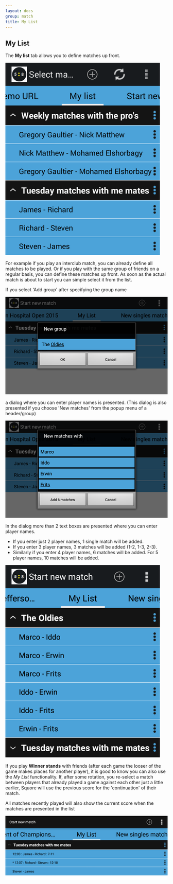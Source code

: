 ```yaml
---
layout: docs
group: match
title: My List
---
```

## My List

The __My list__ tab allows you to define matches up front.

![Matches My List"](../img/sb.matches.02.my.list.png)

For example if you play an interclub match, you can already define all matches to be played.
Or if you play with the same group of friends on a regular basis, you can define these matches up front.
As soon as the actual match is about to start you can simple select it from the list.

If you select 'Add group' after specifying the group name

![My List, Add Group"](../img/sb.matches.02.my.list.add.group.png)

a dialog where you can enter player names is presented.
(This dialog is also presented if you choose 'New matches' from the popup menu of a header/group)

![My List, Add matches"](../img/sb.matches.02.my.list.add.matches.png)

In the dialog more than 2 text boxes are presented where you can enter player names.
* If you enter just 2 player names, 1 single match will be added.
* If you enter 3 player names, 3 matches will be added (1-2, 1-3, 2-3).
* Similarly if you enter 4 player names, 6 matches will be added. For 5 player names, 10 matches will be added.

![My List, Added matches"](../img/sb.matches.02.my.list.added.matches.png)

If you play __Winner stands__ with friends (after each game the looser of the game makes places for another player), it is good to know you
can also use the _My List_ functionality. If, after some rotation, you re-select a match between players that already played a game against each other 
just a little earlier, Squore will use the previous score for the 'continuation' of their match.

All matches recently played will also show the current score when the matches are presented in the list

![My List, Winner stands"](../img/sb.matches.02.my.list.winner.stands.png)
